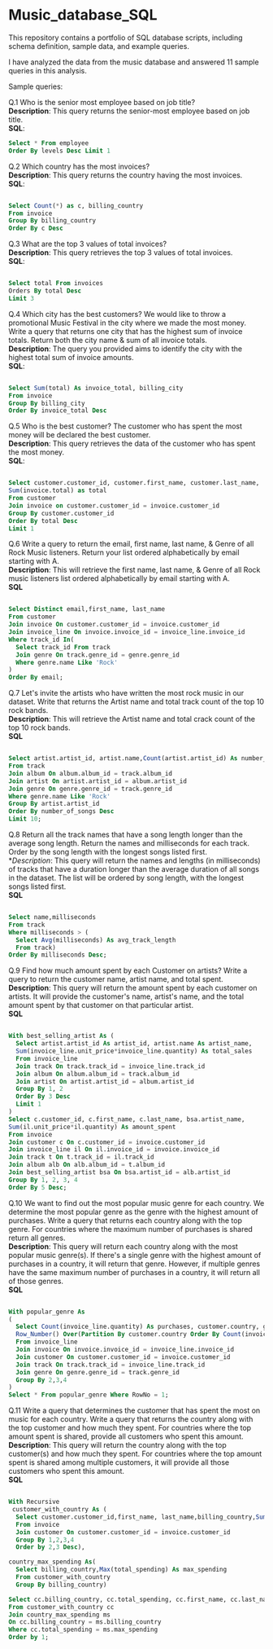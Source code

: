 # Music_database_SQL

This repository contains a portfolio of SQL database scripts, including schema definition, sample data, and example queries. <br>

I have analyzed the data from the music database and answered 11 sample queries in this analysis. <br>

Sample queries: <br> 

Q.1 Who is the senior most employee based on job title? <br>
**Description**: This query returns the senior-most employee based on job title. <br>
**SQL**:
```sql
Select * From employee 
Order By levels Desc Limit 1  
```

Q.2 Which country has the most invoices? <br>
**Description**: This query returns the country having the most invoices. <br>
**SQL**:
```sql

Select Count(*) as c, billing_country 
From invoice 
Group By billing_country 
Order By c Desc
```


Q.3 What are the top 3 values of total invoices? <br>
**Description**: This query retrieves the top 3 values of total invoices. <br>
**SQL**:
```sql

Select total From invoices 
Orders By total Desc 
Limit 3
```

Q.4 Which city has the best customers? We would like to throw a promotional Music Festival in the city where we made the most money. Write a query that returns one city that has the highest sum of invoice totals. Return both the city name & sum of all invoice totals. <br>
**Description**: The query you provided aims to identify the city with the highest total sum of invoice amounts. <br>
**SQL**:
```sql

Select Sum(total) As invoice_total, billing_city 
From invoice
Group By billing_city 
Order By invoice_total Desc
```

Q.5 Who is the best customer? The customer who has spent the most money will be declared the best customer. <br>
**Description**: This query retrieves the data of the customer who has spent the most money. <br>
**SQL**:
```sql

Select customer.customer_id, customer.first_name, customer.last_name, 
Sum(invoice.total) as total 
From customer
Join invoice on customer.customer_id = invoice.customer_id 
Group By customer.customer_id 
Order By total Desc 
Limit 1 
```
Q.6 Write a query to return the email, first name, last name, & Genre of all Rock Music listeners. Return your list ordered alphabetically by email starting with A. <br>
**Description**: This will retrieve the first name, last name, & Genre of all Rock music listeners list ordered alphabetically by email starting with A. <br>
**SQL**
```sql

Select Distinct email,first_name, last_name
From customer
Join invoice On customer.customer_id = invoice.customer_id
Join invoice_line On invoice.invoice_id = invoice_line.invoice_id
Where track_id In(
  Select track_id From track
  Join genre On track.genre_id = genre.genre_id
  Where genre.name Like 'Rock'
)
Order By email;
```
Q.7 Let's invite the artists who have written the most rock music in our dataset. Write that returns the Artist name and total track count of the top 10 rock bands. <br>
**Description**: This will retrieve the Artist name and total crack count of the top 10 rock bands. <br>
**SQL**
```sql

Select artist.artist_id, artist.name,Count(artist.artist_id) As number_of_songs
From track
Join album On album.album_id = track.album_id
Join artist On artist.artist_id = album.artist_id
Join genre On genre.genre_id = track.genre_id
Where genre.name Like 'Rock'
Group By artist.artist_id
Order By number_of_songs Desc
Limit 10;
```
Q.8 Return all the track names that have a song length longer than the average song length. Return the names and milliseconds for each track. Order by the song length with the longest songs listed first. <br>
**Description*: This query will return the names and lengths (in milliseconds) of tracks that have a duration longer than the average duration of all songs in the dataset. The list will be ordered by song length, with the longest songs listed first. <br>
**SQL**
```sql

Select name,milliseconds
From track
Where milliseconds > (
  Select Avg(milliseconds) As avg_track_length
  From track)
Order By milliseconds Desc;
```
Q.9 Find how much amount spent by each Customer on artists? Write a query to return the customer name, artist name, and total spent. <br>
**Description**: This query will return the amount spent by each customer on artists. It will provide the customer's name, artist's name, and the total amount spent by that customer on that particular artist. <br>
**SQL**
```sql

With best_selling_artist As (
  Select artist.artist_id As artist_id, artist.name As artist_name,
  Sum(invoice_line.unit_price*invoice_line.quantity) As total_sales
  From invoice_line
  Join track On track.track_id = invoice_line.track_id
  Join album On album.album_id = track.album_id
  Join artist On artist.artist_id = album.artist_id
  Group By 1, 2
  Order By 3 Desc
  Limit 1
)
Select c.customer_id, c.first_name, c.last_name, bsa.artist_name,
Sum(il.unit_price*il.quantity) As amount_spent
From invoice
Join customer c On c.customer_id = invoice.customer_id
Join invoice_line il On il.invoice_id = invoice.invoice_id
Join track t On t.track_id = il.track_id
Join album alb On alb.album_id = t.album_id
Join best_selling_artist bsa On bsa.artist_id = alb.artist_id
Group By 1, 2, 3, 4
Order By 5 Desc;
```
Q.10 We want to find out the most popular music genre for each country. We determine the most popular genre as the genre with the highest amount of purchases. Write a query that returns each country along with the top genre. For countries where the maximum number of purchases is shared return all genres. <br>
**Description**: This query will return each country along with the most popular music genre(s). If there's a single genre with the highest amount of purchases in a country, it will return that genre. However, if multiple genres have the same maximum number of purchases in a country, it will return all of those genres. <br>
**SQL**
```sql

With popular_genre As
(
  Select Count(invoice_line.quantity) As purchases, customer.country, genre.name, genre.genre_id,
  Row_Number() Over(Partition By customer.country Order By Count(invoice_line.quantity) Desc) As Rowno
  From invoice_line
  Join invoice On invoice.invoice_id = invoice_line.invoice_id
  Join customer On customer.customer_id = invoice.customer_id
  Join track On track.track_id = invoice_line.track_id
  Join genre On genre.genre_id = track.genre_id
  Group By 2,3,4
)
Select * From popular_genre Where RowNo = 1;
```
Q.11 Write a query that determines the customer that has spent the most on music for each country. Write a query that returns the country along with the top customer and how much they spent. For countries where the top amount spent is shared, provide all customers who spent this amount. <br>
**Description**: This query will return the country along with the top customer(s) and how much they spent. For countries where the top amount spent is shared among multiple customers, it will provide all those customers who spent this amount. <br>
**SQL**
```sql

With Recursive
 customer_with_country As (
  Select customer.customer_id,first_name, last_name,billing_country,Sum(total) As total_spending
  From invoice
  Join customer On customer.customer_id = invoice.customer_id
  Group By 1,2,3,4
  Order by 2,3 Desc),

country_max_spending As(
  Select billing_country,Max(total_spending) As max_spending
  From customer_with_country
  Group By billing_country)

Select cc.billing_country, cc.total_spending, cc.first_name, cc.last_name, cc.customer_id
From customer_with_country cc
Join country_max_spending ms
On cc.billing_country = ms.billing_country
Where cc.total_spending = ms.max_spending
Order by 1;
```


